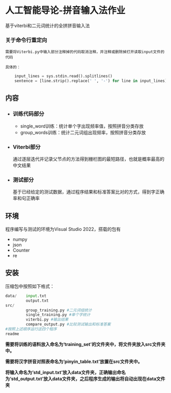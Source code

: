 # 人工智能导论-拼音输入法作业
基于viterbi和二元词统计的全拼拼音输入法
### 关于命令行重定向
    需要将Viterbi.py中输入部分注释掉的代码取消注释，并注释或删除掉打开读取input文件的代码
    
    具体的：
    
```python
    input_lines = sys.stdin.read().splitlines()
    sentence = [line.strip().replace(' ', '-') for line in input_lines]
```
## 内容

* ### 训练代码部分
    *  single_word训练：统计单个字出现频率值，按照拼音分类存放
    *  group_words训练：统计二元词组出现频率，按照拼音分类存放
* ### Viterbi部分
    通过逐层迭代并记录父节点的方法得到栅栏图的最短路径，也就是概率最高的中文结果

* ### 测试部分
    基于已经给定的测试数据，通过程序结果和标准答案比对的方式，得到字正确率和句正确率

## 环境
程序编写与测试的环境为Visual Studio 2022，搭载的包有
* numpy
* json
* Counter
* re

## 安装
压缩包中按照如下格式：
```python
data/    input.txt    
         output.txt
src/     
         group_training.py #二元词组统计
         single_training.py #单个字统计
         viterbi.py #输出结果
         compare_output.py #比较测试输出和标准答案
#按照上述顺序运行这四个程序
readme 
```
**需要将训练的语料放入命名为‘training_set’的文件夹中，将文件夹放入src文件夹中。**

**需要将汉字拼音对照表命名为‘pinyin_table.txt’放置在src文件夹中。**

**将输入命名为‘std_input.txt’放入data文件夹，正确输出命名为‘std_output.txt’放入data文件夹，之后程序生成的输出将自动出现在data文件夹**





